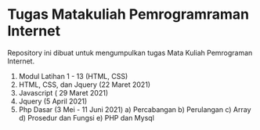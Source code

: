 # Tugas Matakuliah Pemrogramraman Internet
Repository ini dibuat untuk mengumpulkan tugas Mata Kuliah Pemrograman Internet.

1. Modul Latihan 1 - 13 (HTML, CSS)
2. HTML, CSS, dan Jquery (22 Maret 2021)
3. Javascript ( 29 Maret 2021)
4. Jquery (5 April 2021)
5. Php Dasar (3 Mei - 11 Juni 2021)
   a) Percabangan
   b) Perulangan
   c) Array
   d) Prosedur dan Fungsi
   e) PHP dan Mysql


